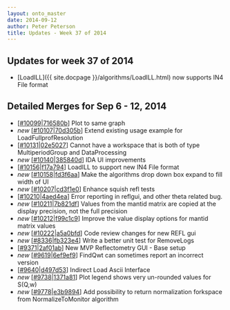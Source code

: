 ```yaml
---
layout: onto_master
date: 2014-09-12
author: Peter Peterson
title: Updates - Week 37 of 2014
---
```

Updates for week 37 of 2014
---------------------------
* [LoadILL]({{ site.docpage }}/algorithms/LoadILL.html) now supports IN4 File format

Detailed Merges for Sep 6 - 12, 2014
------------------------------------
* \[[#10099](http://trac.mantidproject.org/mantid/ticket/10099)\|[716580b](https://github.com/mantidproject/mantid/commit/716580b1e013d64061b6cfe77e78869ac02bc264)\] Plot to same graph
* *new* \[[#10107](http://trac.mantidproject.org/mantid/ticket/10107)\|[70d305b](https://github.com/mantidproject/mantid/commit/70d305b41908b7c295971e59e2cad8bc93226579)\] Extend existing usage example for LoadFullprofResolution
* \[[#10131](http://trac.mantidproject.org/mantid/ticket/10131)\|[02e5027](https://github.com/mantidproject/mantid/commit/02e50277773a9e43f50545876a467dab6301a403)\] Cannot have a workspace that is both of type MultiperiodGroup and  DataProcessing
* *new* \[[#10140](http://trac.mantidproject.org/mantid/ticket/10140)\|[385840d](https://github.com/mantidproject/mantid/commit/385840d8e4619c5b9d92322357def5efed1ffd6e)\] IDA UI improvements
* \[[#10156](http://trac.mantidproject.org/mantid/ticket/10156)\|[f17a794](https://github.com/mantidproject/mantid/commit/f17a7940f7325301d973e53a854a77e0cc2808c4)\] LoadILL to support new IN4 File format
* *new* \[[#10158](http://trac.mantidproject.org/mantid/ticket/10158)\|[fd3f6aa](https://github.com/mantidproject/mantid/commit/fd3f6aacde9a1e98b5219583405ea176da7cddc2)\] Make the algorithms drop down box expand to fill width of UI
* *new* \[[#10207](http://trac.mantidproject.org/mantid/ticket/10207)\|[cd3f1e0](https://github.com/mantidproject/mantid/commit/cd3f1e0a551ec81c954ea3f8366d319afa478481)\] Enhance squish refl tests
* \[[#10210](http://trac.mantidproject.org/mantid/ticket/10210)\|[4aed4ea](https://github.com/mantidproject/mantid/commit/4aed4eabfab7b8c801381ebe9798d14a77514238)\] Error reporting in reflgui, and other theta related bug.
* *new* \[[#10211](http://trac.mantidproject.org/mantid/ticket/10211)\|[7b821df](https://github.com/mantidproject/mantid/commit/7b821df30979dda044d424c8188253b9c79fdb39)\] Values from the mantid matrix are copied at the display precision, not the full precision
* *new* \[[#10212](http://trac.mantidproject.org/mantid/ticket/10212)\|[f99c1c9](https://github.com/mantidproject/mantid/commit/f99c1c96c9406b0e93fab30f0b5ab9dd71b92fc0)\] Improve the value display options for mantid matrix values
* *new* \[[#10222](http://trac.mantidproject.org/mantid/ticket/10222)\|[a5a0bfd](https://github.com/mantidproject/mantid/commit/a5a0bfd32bcb598f974940f2dd760b8245b1616d)\] Code review changes for new REFL gui
* *new* \[[#8336](http://trac.mantidproject.org/mantid/ticket/8336)\|[fb323e4](https://github.com/mantidproject/mantid/commit/fb323e4e07c07d6e6daf5ab5c5f4b2d897dbe6e0)\] Write a better unit test for RemoveLogs
* \[[#9371](http://trac.mantidproject.org/mantid/ticket/9371)\|[2af01ab](https://github.com/mantidproject/mantid/commit/2af01ab02ce817b3db414efb67d33a4d30fc7838)\] New MVP Reflectometry GUI - Base setup
* *new* \[[#9619](http://trac.mantidproject.org/mantid/ticket/9619)\|[6ef9ef9](https://github.com/mantidproject/mantid/commit/6ef9ef9ad4a6a58f086986ff0b85ad39706e91a5)\] FindQwt can sometimes report an incorrect version
* \[[#9640](http://trac.mantidproject.org/mantid/ticket/9640)\|[d497d53](https://github.com/mantidproject/mantid/commit/d497d539ad9856881e98423d261858838363639a)\] Indirect Load Ascii Interface
* *new* \[[#9738](http://trac.mantidproject.org/mantid/ticket/9738)\|[1371a81](https://github.com/mantidproject/mantid/commit/1371a810cd97171e0c21c5cc9f797067506e0d3c)\] Plot legend shows very un-rounded values for S(Q,w)
* *new* \[[#9778](http://trac.mantidproject.org/mantid/ticket/9778)\|[e3b9894](https://github.com/mantidproject/mantid/commit/e3b98944bde386f7d44f5cb28bb6b93e77f53fca)\] Add  possibility to return normalization forkspace from NormalizeToMonitor algorithm
